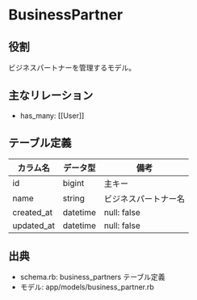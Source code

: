 # BusinessPartner

## 役割
ビジネスパートナーを管理するモデル。

## 主なリレーション
- has_many: [[User]]

## テーブル定義

| カラム名 | データ型 | 備考 |
|---|---|---|
| id | bigint | 主キー |
| name | string | ビジネスパートナー名 |
| created_at | datetime | null: false |
| updated_at | datetime | null: false |

## 出典
- schema.rb: business_partners テーブル定義
- モデル: app/models/business_partner.rb 